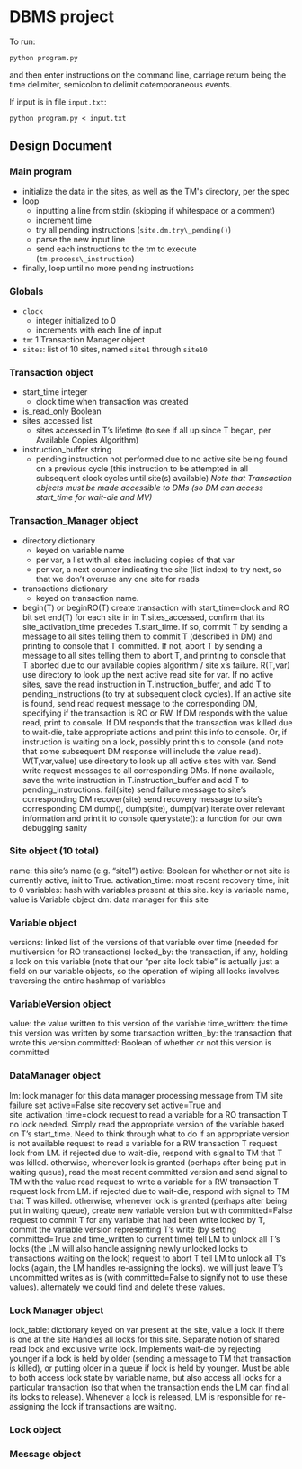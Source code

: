 DBMS project
============

To run:
```
python program.py
```
and then enter instructions on the command line,
carriage return being the time delimiter,
semicolon to delimit cotemporaneous events.

If input is in file `input.txt`:
```
python program.py < input.txt
```

## Design Document

### Main program
- initialize the data in the sites, as well as the TM's directory, per the spec
- loop
	* inputting a line from stdin (skipping if whitespace or a comment)
	* increment time
	* try all pending instructions (`site.dm.try\_pending()`)
	* parse the new input line
	* send each instructions to the tm to execute (`tm.process\_instruction`)
- finally, loop until no more pending instructions

### Globals
- `clock` 
	* integer initialized to 0
	* increments with each line of input
- `tm`: 1 Transaction Manager object
- `sites`: list of 10 sites, named `site1` through `site10`

### Transaction object
- start_time integer
	* clock time when transaction was created
- is_read_only Boolean
- sites_accessed list
	* sites accessed in T’s lifetime (to see if all up since T began, per Available Copies Algorithm)
- instruction_buffer string
	* pending instruction not performed due to no active site being found on a previous cycle (this instruction to be attempted in all subsequent clock cycles until site(s) available)
*Note that Transaction objects must be made accessible to DMs (so DM can access start_time for wait-die and MV)*

### Transaction\_Manager object
- directory dictionary
	* keyed on variable name
	* per var, a list with all sites including copies of that var
	* per var, a next counter indicating the site (list index) to try next, so that we don’t overuse any one site for reads
- transactions dictionary
	* keyed on transaction name.
- begin(T) or beginRO(T)
create transaction with start_time=clock and RO bit set
end(T)
for each site in in T.sites_accessed, confirm that its site_activation_time precedes T.start_time. If so, commit T by sending a message to all sites telling them to commit T (described in DM) and printing to console that T committed. If not, abort T by sending a message to all sites telling them to abort T, and printing to console that T aborted due to our available copies algorithm / site x’s failure.
R(T,var)
use directory to look up the next active read site for var. If no active sites, save the read instruction in T.instruction_buffer, and add T to pending_instructions (to try at subsequent clock cycles). If an active site is found, send read request message to the corresponding DM, specifying if the transaction is RO or RW. If DM responds with the value read, print to console. If DM responds that the transaction was killed due to wait-die, take appropriate actions and print this info to console. Or, if instruction is waiting on a lock, possibly print this to console (and note that some subsequent DM response will include the value read).
W(T,var,value)
use directory to look up all active sites with var. Send write request messages to all corresponding DMs. If none available, save the write instruction in T.instruction_buffer and add T to pending_instructions.
fail(site)
send failure message to site’s corresponding DM
recover(site)
send recovery message to site’s corresponding DM
dump(), dump(site), dump(var)
iterate over relevant information and print it to console
querystate(): a function for our own debugging sanity

### Site object (10 total)
name: this site’s name (e.g. “site1”)
active: Boolean for whether or not site is currently active, init to True.
activation_time: most recent recovery time, init to 0
variables: hash with variables present at this site. key is variable name, value is Variable object
dm: data manager for this site

### Variable object
versions: linked list of the versions of that variable over time (needed for multiversion for RO transactions)
locked_by: the transaction, if any, holding a lock on this variable (note that our “per site lock table” is actually just a field on our variable objects, so the operation of wiping all locks involves traversing the entire hashmap of variables

### VariableVersion object
value: the value written to this version of the variable
time_written: the time this version was written by some transaction
written_by: the transaction that wrote this version
committed: Boolean of whether or not this version is committed

### DataManager object
lm: lock manager for this data manager
processing message from TM
site failure
set active=False
site recovery
set active=True and site_activation_time=clock
request to read a variable for a RO transaction T
no lock needed. Simply read the appropriate version of the variable based on T’s start_time. Need to think through what to do if an appropriate version is not available
request to read a variable for a RW transaction T
request lock from LM. if rejected due to wait-die, respond with signal to TM that T was killed. otherwise, whenever lock is granted (perhaps after being put in waiting queue), read the most recent committed version and send signal to TM with the value read
request to write a variable for a RW transaction T
request lock from LM. if rejected due to wait-die, respond with signal to TM that T was killed. otherwise, whenever lock is granted (perhaps after being put in waiting queue), create new variable version but with committed=False
request to commit T
for any variable that had been write locked by T, commit the variable version representing T’s write (by setting committed=True and time_written to current time)
tell LM to unlock all T’s locks (the LM will also handle assigning newly unlocked locks to transactions waiting on the lock)
request to abort T
tell LM to unlock all T’s locks (again, the LM handles re-assigning the locks). we will just leave T’s uncommitted writes as is (with committed=False to signify not to use these values). alternately we could find and delete these values.

### Lock Manager object
lock_table: dictionary keyed on var present at the site, value a lock if there is one at the site
Handles all locks for this site. Separate notion of shared read lock and exclusive write lock. Implements wait-die by rejecting younger if a lock is held by older (sending a message to TM that transaction is killed), or putting older in a queue if lock is held by younger. Must be able to both access lock state by variable name, but also access all locks for a particular transaction (so that when the transaction ends the LM can find all its locks to release). Whenever a lock is released, LM is responsible for re-assigning the lock if transactions are waiting.

### Lock object

### Message object
